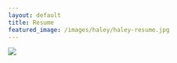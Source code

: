 ```yaml
---
layout: default
title: Resume
featured_image: /images/haley/haley-resume.jpg
---
```

![](/images/haleyraizesresume.jpg)